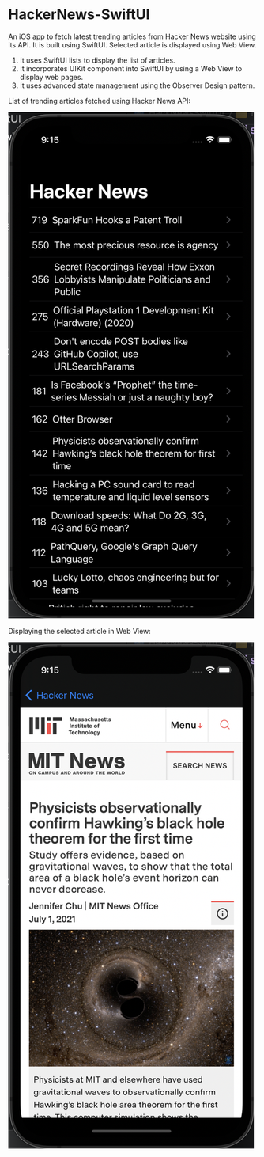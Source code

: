 # HackerNews-SwiftUI
An iOS app to fetch latest trending articles from Hacker News website using its API. It is built using SwiftUI. Selected article is displayed using Web View.
1. It uses SwiftUI lists to display the list of articles.
2. It incorporates UIKit component into SwiftUI by using a Web View to display web pages.
3. It uses advanced state management using the Observer Design pattern.


List of trending articles fetched using Hacker News API:

![](https://github.com/shubham101096/HackerNews-SwiftUI/blob/main/screenshots/list.png)


Displaying the selected article in Web View:

![](https://github.com/shubham101096/HackerNews-SwiftUI/blob/main/screenshots/news.png)

